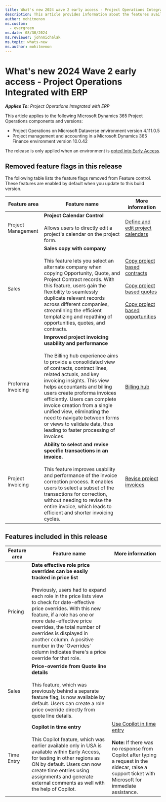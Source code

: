 ```yaml
---
title: What's new 2024 wave 2 early access - Project Operations Integrated with ERP
description: This article provides information about the features available in the 2024 wave 2 early access release of Project Operations Project Operations Integrated with ERP based scenarios deployment.
author: mohitmenon
ms.custom:
  - evergreen
ms.date: 08/30/2024
ms.reviewer: johnmichalak
ms.topic: whats-new
ms.author: mohitmenon
---
```


# What's new 2024 Wave 2 early access - Project Operations Integrated with ERP

_**Applies To:** Project Operations Integrated with ERP_

This article applies to the following Microsoft Dynamics 365 Project Operations components and versions:

- Project Operations on Microsoft Dataverse environment version 4.111.0.5
- Project management and accounting in a Microsoft Dynamics 365 Finance environment version 10.0.42

The release is only applied when an environment is [opted into Early Access](/power-platform/admin/opt-in-early-access-updates#how-to-enable-early-access-updates).

## Removed feature flags in this release

The following table lists the feature flags removed from Feature control. These features are enabled by default when you update to this build version.

| **Feature area** | **Feature name** | **More information** |
| --- | --- | --- |
| Project Management |**Project Calendar Control** <br><br> Allows users to directly edit a project's calendar on the project form. | [Define and edit project calendars](../project-management/define-project-calendars.md)|
| Sales |**Sales copy with company** <br><br> This feature lets you select an alternate company when copying Opportunity, Quote, and Project Contract records. With this feature, users gain the flexibility to seamlessly duplicate relevant records across different companies, streamlining the efficient templatizing and repathing of opportunities, quotes, and contracts.| [Copy project based contracts](../sales/copy-project-based-contracts-sales.md) <br><br> [Copy project based quotes](../sales/copy-project-based-quotes.md) <br><br> [Copy project based opportunities](../sales/copy-project-based-opportunity.md)  |
| Proforma Invoicing |**Improved project invoicing usability and performance** <br><br> The Billing hub experience aims to provide a consolidated view of contracts, contract lines, related actuals, and key invoicing insights. This view helps accountants and billing users create proforma invoices efficiently. Users can complete invoice creation from a single unified view, eliminating the need to navigate between forms or views to validate data, thus leading to faster processing of invoices.| [Billing hub](../proforma-invoicing/billing-hub.md) |
| Project Invoicing |**Ability to select and revise specific transactions in an invoice.** <br><br> This feature improves usability and performance of the invoice correction process. It enables users to select a subset of the transactions for correction, without needing to revise the entire invoice, which leads to efficient and shorter invoicing cycles.| [Revise project invoices](../proforma-invoicing/revise-project-invoices.md) |

## Features included in this release

| **Feature area** | **Feature name** | **More information** |
| --- | --- | --- |
| Pricing |**Date effective role price overrides can be easily tracked in price list** <br><br> Previously, users had to expand each role in the price lists view to check for date-effective price overrides. With this new feature, if a role has one or more date-effective price overrides, the total number of overrides is displayed in another column. A positive number in the 'Overrides' column indicates there's a price override for that role.|  |
| Sales |**Price-override from Quote line details** <br><br> This feature, which was previously behind a separate feature flag, is now available by default. Users can create a role price override directly from quote line details. | |
| Time Entry | **Copilot in time entry** <br><br> This Copilot feature, which was earlier available only in USA is available within Early Access, for testing in other regions as ON by default. Users can now create time entries using assignments and generate external comments as well with the help of Copilot. | [Use Copilot in time entry](../time/copilot-in-time-entry.md)<br><br> **Note:** If there was no response from Copilot after typing a request in the sidecar, raise a support ticket with Microsoft for immediate assistance. |
